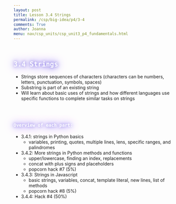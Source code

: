 ```yaml
---
layout: post
title: Lesson 3.4 Strings
permalink: /csp/big-idea/p4/3-4
comments: True
author: Joanna
menu: nav/csp_units/csp_unit3_p4_fundamentals.html
---
```


<style>
    .glow {
        color: #fff; /* Text color */
        text-shadow: 0 0 10px #8171E5, 0 0 20px #8171E5, 0 0 30px #8171E5; /* Glowing effect on text */
        transition: all 0.3s ease-in-out;
    }
</style>


<br>
<h2><span class="glow" style="font-family: Monospace; color:#ffffff"> 3.4 Strings</span></h2>
<ul>
    <li>Strings store sequences of characters (characters can be numbers, letters, punctuation, symbols, spaces)</li>
    <li>Substring is part of an existing string</li>
    <li>Will learn about basic uses of strings and how different languages use specific functions to complete similar tasks on strings</li>
</ul>
<br>
<br>

<h4><span class="glow" style="font-family: Monospace; color:#ffffff"> Overview of each part:</span></h4>

- 3.4.1: strings in Python basics
    - variables, printing, quotes, multiple lines, lens, specific ranges, and palindromes
- 3.4.2: More strings in Python methods and functions
    - upper/lowercase, finding an index, replacements
    - concat with plus signs and placeholders
    - popcorn hack #7 (5%)
- 3.4.3: Strings in Javascript
    - basic strings, variables, concat, template literal, new lines, list of methods
    - popcorn hack #8 (5%)
- 3.4.4: Hack #4 (50%)


